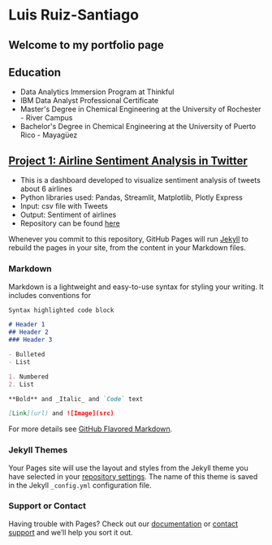 # Luis Ruiz-Santiago
## Welcome to my portfolio page


## Education
- Data Analytics Immersion Program at Thinkful
- IBM Data Analyst Professional Certificate
- Master's Degree in Chemical Engineering at the University of Rochester - River Campus
- Bachelor's Degree in Chemical Engineering at the University of Puerto Rico - Mayagüez

## [Project 1: Airline Sentiment Analysis in Twitter](https://airline-sentiments.herokuapp.com/)
- This is a dashboard developed to visualize sentiment analysis of tweets about 6 airlines
- Python libraries used: Pandas, Streamlit, Matplotlib, Plotly Express
- Input: csv file with Tweets
- Output: Sentiment of airlines
- Repository can be found [here](https://github.com/ldruizsan/airlines-sentiment)

Whenever you commit to this repository, GitHub Pages will run [Jekyll](https://jekyllrb.com/) to rebuild the pages in your site, from the content in your Markdown files.

### Markdown

Markdown is a lightweight and easy-to-use syntax for styling your writing. It includes conventions for

```markdown
Syntax highlighted code block

# Header 1
## Header 2
### Header 3

- Bulleted
- List

1. Numbered
2. List

**Bold** and _Italic_ and `Code` text

[Link](url) and ![Image](src)
```

For more details see [GitHub Flavored Markdown](https://guides.github.com/features/mastering-markdown/).

### Jekyll Themes

Your Pages site will use the layout and styles from the Jekyll theme you have selected in your [repository settings](https://github.com/ldruizsan/Portfolio/settings/pages). The name of this theme is saved in the Jekyll `_config.yml` configuration file.

### Support or Contact

Having trouble with Pages? Check out our [documentation](https://docs.github.com/categories/github-pages-basics/) or [contact support](https://support.github.com/contact) and we’ll help you sort it out.
